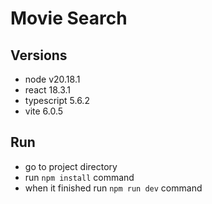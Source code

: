 # Movie Search

## Versions
- node v20.18.1
- react 18.3.1
- typescript 5.6.2
- vite 6.0.5

## Run
- go to project directory
- run `npm install` command
- when it finished run `npm run dev` command
